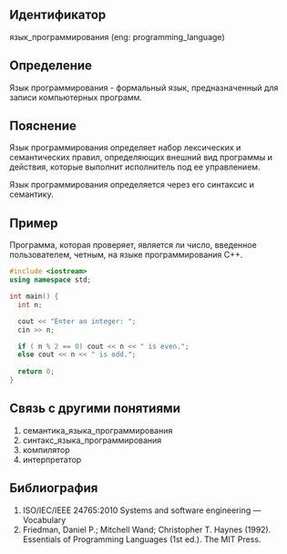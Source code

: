 ## Идентификатор

язык_программирования (eng: programming_language)

## Определение

Язык программирования - формальный язык, предназначенный для записи компьютерных программ. 

## Пояснение

Язык программирования определяет набор лексических и семантических правил, определяющих внешний вид программы и действия, которые выполнит исполнитель под ее управлением.

Язык программирования определяется через его синтаксис и семантику.

## Пример

Программа, которая проверяет, является ли число, введенное пользователем, четным, на языке программирования C++.

~~~C++
#include <iostream>
using namespace std;

int main() {
  int n;

  cout << "Enter an integer: ";
  cin >> n;

  if ( n % 2 == 0) cout << n << " is even.";
  else cout << n << " is odd.";
  
  return 0;
}
~~~

## Связь с другими понятиями

1. семантика_языка_программирования
2. синтакс_языка_программирования
3. компилятор
4. интерпретатор

## Библиография

1. ISO/IEC/IEEE 24765:2010 Systems and software engineering — Vocabulary
2. Friedman, Daniel P.; Mitchell Wand; Christopher T. Haynes (1992). Essentials of Programming Languages (1st ed.). The MIT Press.